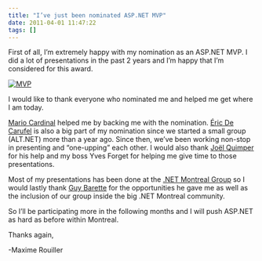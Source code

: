 ```yaml
---
title: "I’ve just been nominated ASP.NET MVP"
date: 2011-04-01 11:47:22
tags: []
---
```


First of all, I’m extremely happy with my nomination as an ASP.NET MVP. I did a lot of presentations in the past 2 years and I’m happy that I’m considered for this award.

[![MVP](/posts/files/MVP_thumb.png "MVP")](/posts/files/MVP.png)

I would like to thank everyone who nominated me and helped me get where I am today.

[Mario Cardinal](http://www.mariocardinal.com/) helped me by backing me with the nomination. [Éric De Carufel](http://blog.decarufel.net/) is also a big part of my nomination since we started a small group (ALT.NET) more than a year ago. Since then, we’ve been working non-stop in presenting and “one-upping” each other. I would also thank [Joël Quimper](http://blogs.msdn.com/b/joelq/) for his help and my boss Yves Forget for helping me give time to those presentations.

Most of my presentations has been done at the [.NET Montreal Group](http://www.dotnetmontreal.com/) so I would lastly thank [Guy Barette](http://guy.dotnet-expertise.com/) for the opportunities he gave me as well as the inclusion of our group inside the big .NET Montreal community. 

So I’ll be participating more in the following months and I will push ASP.NET as hard as before within Montreal.

Thanks again,

-Maxime Rouiller